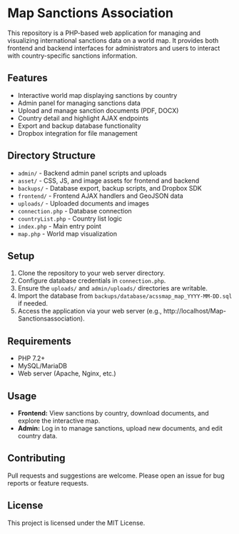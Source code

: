 # Map Sanctions Association

This repository is a PHP-based web application for managing and visualizing international sanctions data on a world map. It provides both frontend and backend interfaces for administrators and users to interact with country-specific sanctions information.

## Features
- Interactive world map displaying sanctions by country
- Admin panel for managing sanctions data
- Upload and manage sanction documents (PDF, DOCX)
- Country detail and highlight AJAX endpoints
- Export and backup database functionality
- Dropbox integration for file management

## Directory Structure
- `admin/` - Backend admin panel scripts and uploads
- `asset/` - CSS, JS, and image assets for frontend and backend
- `backups/` - Database export, backup scripts, and Dropbox SDK
- `frontend/` - Frontend AJAX handlers and GeoJSON data
- `uploads/` - Uploaded documents and images
- `connection.php` - Database connection
- `countryList.php` - Country list logic
- `index.php` - Main entry point
- `map.php` - World map visualization

## Setup
1. Clone the repository to your web server directory.
2. Configure database credentials in `connection.php`.
3. Ensure the `uploads/` and `admin/uploads/` directories are writable.
4. Import the database from `backups/database/acssmap_map_YYYY-MM-DD.sql` if needed.
5. Access the application via your web server (e.g., http://localhost/Map-Sanctionsassociation).

## Requirements
- PHP 7.2+
- MySQL/MariaDB
- Web server (Apache, Nginx, etc.)

## Usage
- **Frontend:** View sanctions by country, download documents, and explore the interactive map.
- **Admin:** Log in to manage sanctions, upload new documents, and edit country data.

## Contributing
Pull requests and suggestions are welcome. Please open an issue for bug reports or feature requests.

## License
This project is licensed under the MIT License.
